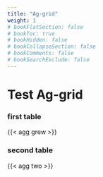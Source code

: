 ```yaml
---
title: "Ag-grid"
weight: 1
# bookFlatSection: false
# bookToc: true
# bookHidden: false
# bookCollapseSection: false
# bookComments: false
# bookSearchExclude: false
---
```


# Test Ag-grid

### first table

{{< agg grew >}}

### second table

{{< agg two >}}


